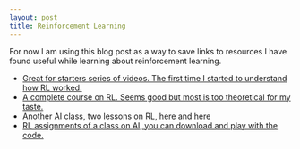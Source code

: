 ```yaml
---
layout: post
title: Reinforcement Learning
---
```


For now I am using this blog post as a way to save links to resources I have found useful while learning about reinforcement learning.

* [Great for starters series of videos. The first time I started to understand how RL worked.](https://www.youtube.com/playlist?list=PLWi7UcbOD_0u1eUjmF59XW2TGHWdkHjnS)
* [A complete course on RL. Seems good but most is too theoretical for my taste.](https://www.youtube.com/playlist?list=PL7-jPKtc4r78-wCZcQn5IqyuWhBZ8fOxT)
* Another AI class, two lessons on RL, [here](https://youtu.be/IXuHxkpO5E8) and [here](https://youtu.be/yNeSFbE1jdY)
* [RL assignments of a class on AI, you can download and play with the code.](http://ai.berkeley.edu/reinforcement.html) 

<!---
![_config.yml]({{ site.baseurl }}/images/config.png)

The easiest way to make your first post is to edit this one. Go into /_posts/ and update the Hello World markdown file. For more instructions head over to the [Jekyll Now repository](https://github.com/barryclark/jekyll-now) on GitHub.
-->
